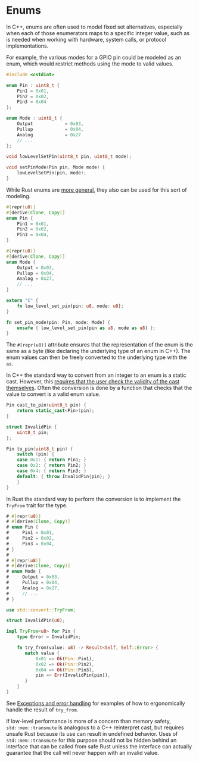 # Enums

In C++, enums are often used to model fixed set alternatives, especially when
    each of those enumerators maps to a specific integer value, such as is needed
when working with hardware, system calls, or protocol implementations.

For example, the various modes for a GPIO pin could be modeled as an enum, which
would restrict methods using the mode to valid values.

```cpp
#include <cstdint>

enum Pin : uint8_t {
    Pin1 = 0x01,
    Pin2 = 0x02,
    Pin3 = 0x04
};

enum Mode : uint8_t {
    Output            = 0x03,
    Pullup            = 0x04,
    Analog            = 0x27
    // ...
};

void lowLevelSetPin(uint8_t pin, uint8_t mode);

void setPinMode(Pin pin, Mode mode) {
    lowLevelSetPin(pin, mode);
}
```

While Rust enums are [more general](./idioms/data_modeling/tagged_unions.md),
they also can be used for this sort of modeling.

```rust
#[repr(u8)]
#[derive(Clone, Copy)]
enum Pin {
    Pin1 = 0x01,
    Pin2 = 0x02,
    Pin3 = 0x04,
}

#[repr(u8)]
#[derive(Clone, Copy)]
enum Mode {
    Output = 0x03,
    Pullup = 0x04,
    Analog = 0x27,
    // ...
}

extern "C" {
    fn low_level_set_pin(pin: u8, mode: u8);
}

fn set_pin_mode(pin: Pin, mode: Mode) {
    unsafe { low_level_set_pin(pin as u8, mode as u8) };
}
```

The `#[repr(u8)]` attribute ensures that the representation of the enum is the
same as a byte (like declaring the underlying type of an enum in C++). The enum
values can then be freely converted to the underlying type with the `as`.

In C++ the standard way to convert from an integer to an enum is a static cast.
However, this [requires that the user check the validity of the cast
themselves](https://www.open-std.org/jtc1/sc22/wg21/docs/cwg_defects.html#1766).
Often the conversion is done by a function that checks that the value to convert
is a valid enum value.

```cpp
Pin cast_to_pin(uint8_t pin) {
    return static_cast<Pin>(pin);
}

struct InvalidPin {
    uint8_t pin;
};

Pin to_pin(uint8_t pin) {
    switch (pin) {
	case 0x1: { return Pin1; }
	case 0x2: { return Pin2; }
    case 0x4: { return Pin3; }
	default: { throw InvalidPin{pin}; }
    }
}
```

In Rust the standard way to perform the conversion is to implement the `TryFrom`
trait for the type.

```rust
# #[repr(u8)]
# #[derive(Clone, Copy)]
# enum Pin {
#     Pin1 = 0x01,
#     Pin2 = 0x02,
#     Pin3 = 0x04,
# }
#
# #[repr(u8)]
# #[derive(Clone, Copy)]
# enum Mode {
#     Output = 0x03,
#     Pullup = 0x04,
#     Analog = 0x27,
#     // ...
# }

use std::convert::TryFrom;

struct InvalidPin(u8);

impl TryFrom<u8> for Pin {
    type Error = InvalidPin;

    fn try_from(value: u8) -> Result<Self, Self::Error> {
       match value {
           0x01 => Ok(Pin::Pin1),
           0x02 => Ok(Pin::Pin2),
           0x04 => Ok(Pin::Pin3),
           pin => Err(InvalidPin(pin)),
       }
    }
}
```

See [Exceptions and error handling](/idioms/exceptions.md) for examples of how
to ergonomically handle the result of `try_from`.

If low-level performance is more of a concern than memory safety,
`std::mem::transmute` is analogous to a C++ reinterpret cast, but requires
unsafe Rust because its use can result in undefined behavior. Uses of
`std::mem::transmute` for this purpose should not be hidden behind an interface
that can be called from safe Rust unless the interface can actually guarantee
that the call will never happen with an invalid value.
